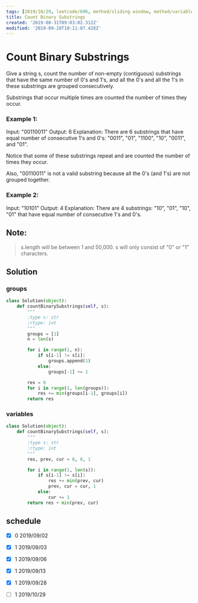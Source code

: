 ```yaml
---
tags: [2019/10/29, leetcode/696, method/sliding window, method/variable]
title: Count Binary Substrings
created: '2019-08-31T09:03:02.312Z'
modified: '2019-09-28T10:11:07.428Z'
---
```


# Count Binary Substrings

Give a string s, count the number of non-empty (contiguous) substrings that have the same number of 0's and 1's, and all the 0's and all the 1's in these substrings are grouped consecutively.

Substrings that occur multiple times are counted the number of times they occur.

### Example 1:

Input: "00110011"
Output: 6
Explanation: There are 6 substrings that have equal number of consecutive 1's and 0's: "0011", "01", "1100", "10", "0011", and "01".

Notice that some of these substrings repeat and are counted the number of times they occur.

Also, "00110011" is not a valid substring because all the 0's (and 1's) are not grouped together.

### Example 2:

Input: "10101"
Output: 4
Explanation: There are 4 substrings: "10", "01", "10", "01" that have equal number of consecutive 1's and 0's.

## Note:

> s.length will be between 1 and 50,000.
> s will only consist of "0" or "1" characters.

## Solution

### groups

```python
class Solution(object):
    def countBinarySubstrings(self, s):
        """
        :type s: str
        :rtype: int
        """
        groups = [1]
        n = len(s)

        for i in range(1, n):
            if s[i-1] != s[i]:
                groups.append(1)
            else:
                groups[-1] += 1

        res = 0
        for i in range(1, len(groups)):
            res += min(groups[i-1], groups[i])
        return res
```

### variables

```python
class Solution(object):
    def countBinarySubstrings(self, s):
        """
        :type s: str
        :rtype: int
        """
        res, prev, cur = 0, 0, 1

        for i in range(1, len(s)):
            if s[i-1] != s[i]:
                res += min(prev, cur)
                prev, cur = cur, 1
            else:
                cur += 1
        return res + min(prev, cur)
```

## schedule

* [x] 0 2019/09/02
* [x] 1 2019/09/03
* [x] 1 2019/09/06
* [x] 1 2019/09/13
* [x] 1 2019/09/28
* [ ] 1 2019/10/29

